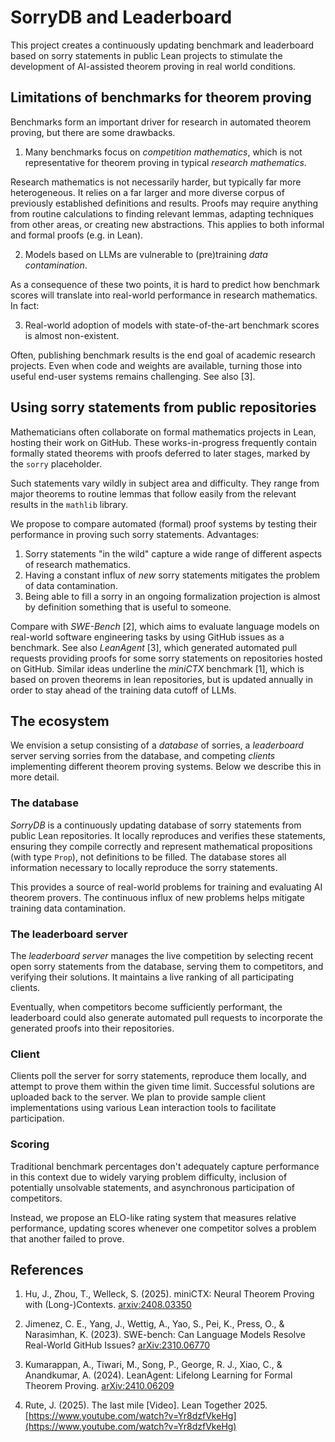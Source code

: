 # SorryDB and Leaderboard

This project creates a continuously updating benchmark and leaderboard based on
sorry statements in public Lean projects to stimulate the development of AI-assisted theorem
proving in real world conditions.

## Limitations of benchmarks for theorem proving

Benchmarks form an important driver for research in automated theorem proving,
but there are some drawbacks.

1. Many benchmarks focus on *competition mathematics*, which is not 
   representative for theorem proving in typical *research
   mathematics*.

Research mathematics is not necessarily harder, but typically far more heterogeneous. It
relies on a far larger and more diverse corpus of previously established definitions and results. Proofs may require anything from routine calculations to finding relevant lemmas, adapting techniques from other areas, or creating new abstractions. This
applies to both informal and formal proofs (e.g. in Lean).

2. Models based on LLMs are vulnerable to (pre)training *data contamination*.

As a consequence of these two points, it is hard to predict how benchmark scores
will translate into real-world performance in research mathematics. In fact:

3. Real-world adoption of models with state-of-the-art benchmark scores is
   almost non-existent.

Often, publishing benchmark results is the end goal of academic research
projects. Even when code and weights are available, turning those into
useful end-user systems remains challenging. See also [3].

## Using sorry statements from public repositories

Mathematicians often collaborate on formal mathematics projects in Lean, hosting their work on GitHub. These works-in-progress frequently contain formally stated theorems with proofs deferred to later stages, marked by the `sorry` placeholder.

Such statements vary wildly in subject area and difficulty. They range from major theorems
to routine lemmas that follow easily from the relevant results in the `mathlib`
library.

We propose to compare automated (formal) proof systems by testing their performance in proving such sorry statements. Advantages:

1. Sorry statements "in the wild" capture a wide range of different aspects of research mathematics.
2. Having a constant influx of *new* sorry statements mitigates the problem of data
   contamination.
3. Being able to fill a sorry in an ongoing formalization projection is almost
   by definition something that is useful to someone.

Compare with *SWE-Bench* [2], which aims to evaluate language models on real-world
software engineering tasks by using GitHub issues as a benchmark. See also
*LeanAgent* [3], which generated automated pull requests providing proofs for some sorry statements on repositories hosted on GitHub. Similar ideas underline the *miniCTX* benchmark [1], which is based on proven theorems in lean repositories, but is updated annually in order to stay ahead of the training data cutoff of LLMs.

## The ecosystem

We envision a setup consisting of a *database* of sorries, a *leaderboard* server serving sorries from the database, and competing *clients* implementing different theorem proving systems. Below we describe this in more detail.

### The database

*SorryDB* is a continuously updating database of sorry statements from public
Lean repositories. It locally reproduces and verifies these statements, ensuring
they compile correctly and represent mathematical propositions (with type
`Prop`), not definitions to be filled. The database stores all information
necessary to locally reproduce the sorry statements.

This provides a source of real-world problems for training and evaluating AI
theorem provers. The continuous influx of new problems helps mitigate training
data contamination.

### The leaderboard server

The *leaderboard server* manages the live competition by selecting recent open sorry statements from the database, serving them to competitors, and verifying their solutions. It maintains a live ranking of all participating clients.

Eventually, when competitors become sufficiently performant, the leaderboard could also generate automated pull requests to incorporate the generated proofs into their repositories.

### Client

Clients poll the server for sorry statements, reproduce them locally, and
attempt to prove them within the given time limit. Successful solutions are uploaded
back to the server. We plan to provide sample client implementations using various Lean
interaction tools to facilitate participation.

### Scoring

Traditional benchmark percentages don't adequately capture performance in this
context due to widely varying problem difficulty, inclusion of potentially unsolvable
statements, and asynchronous participation of competitors.

Instead, we propose an ELO-like rating system that measures relative performance, updating scores whenever one competitor solves a problem that another failed to prove.

## References

1. Hu, J., Zhou, T., Welleck, S. (2025). miniCTX: Neural Theorem Proving with (Long-)Contexts. [arxiv:2408.03350](https://www.arxiv.org/abs/2408.03350)

2. Jimenez, C. E., Yang, J., Wettig, A., Yao, S., Pei, K., Press, O., & Narasimhan, K. (2023). SWE-bench: Can Language Models Resolve Real-World GitHub Issues? [arXiv:2310.06770](https://arxiv.org/abs/2310.06770)

3. Kumarappan, A., Tiwari, M., Song, P., George, R. J., Xiao, C., & Anandkumar, A. (2024). LeanAgent: Lifelong Learning for Formal Theorem Proving. [arXiv:2410.06209](https://arxiv.org/abs/2410.06209)

4. Rute, J. (2025). The last mile [Video]. Lean Together 2025. [https://www.youtube.com/watch?v=Yr8dzfVkeHg](https://www.youtube.com/watch?v=Yr8dzfVkeHg)
